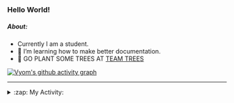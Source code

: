 ### Hello World!

##### About:
- Currently I am a student.
- 🌱 I’m learning how to make better documentation.
- 🌱 GO PLANT SOME TREES AT [TEAM TREES](https://teamtrees.org/)

[![Vyom's github activity graph](https://activity-graph.herokuapp.com/graph?username=Vyvy-vi)](https://github.com/ashutosh00710/github-readme-activity-graph)

---
<details>
  <summary>:zap: My Activity:</summary>
  
<!--START_SECTION:waka-->
![Code Time](http://img.shields.io/badge/Code%20Time-871%20hrs%202%20mins-blue)

**I'm a Night 🦉** 

```text
🌞 Morning    94 commits     ██░░░░░░░░░░░░░░░░░░░░░░░   10.4% 
🌆 Daytime    230 commits    ██████░░░░░░░░░░░░░░░░░░░   25.44% 
🌃 Evening    298 commits    ████████░░░░░░░░░░░░░░░░░   32.96% 
🌙 Night      282 commits    ███████░░░░░░░░░░░░░░░░░░   31.19%

```
📅 **I'm Most Productive on Sunday** 

```text
Monday       123 commits    ███░░░░░░░░░░░░░░░░░░░░░░   13.61% 
Tuesday      134 commits    ███░░░░░░░░░░░░░░░░░░░░░░   14.82% 
Wednesday    108 commits    ███░░░░░░░░░░░░░░░░░░░░░░   11.95% 
Thursday     114 commits    ███░░░░░░░░░░░░░░░░░░░░░░   12.61% 
Friday       123 commits    ███░░░░░░░░░░░░░░░░░░░░░░   13.61% 
Saturday     87 commits     ██░░░░░░░░░░░░░░░░░░░░░░░   9.62% 
Sunday       215 commits    ██████░░░░░░░░░░░░░░░░░░░   23.78%

```


📊 **This Week I Spent My Time On** 

```text
🔥 Editors: 
VS Code                  7 hrs 28 mins       █████████████████████████   100.0%

🐱‍💻 Projects: 
CSF                      7 hrs 28 mins       █████████████████████████   100.0%

```


 Last Updated on 05/09/2022 04:37:02 UTC
<!--END_SECTION:waka-->
</details>
